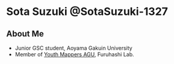 # Sota Suzuki @SotaSuzuki-1327  
## About Me
* Junior GSC student, Aoyama Gakuin University
* Member of [Youth Mappers AGU](https://github.com/furuhashilab/youthmappers4agu), Furuhashi Lab.

